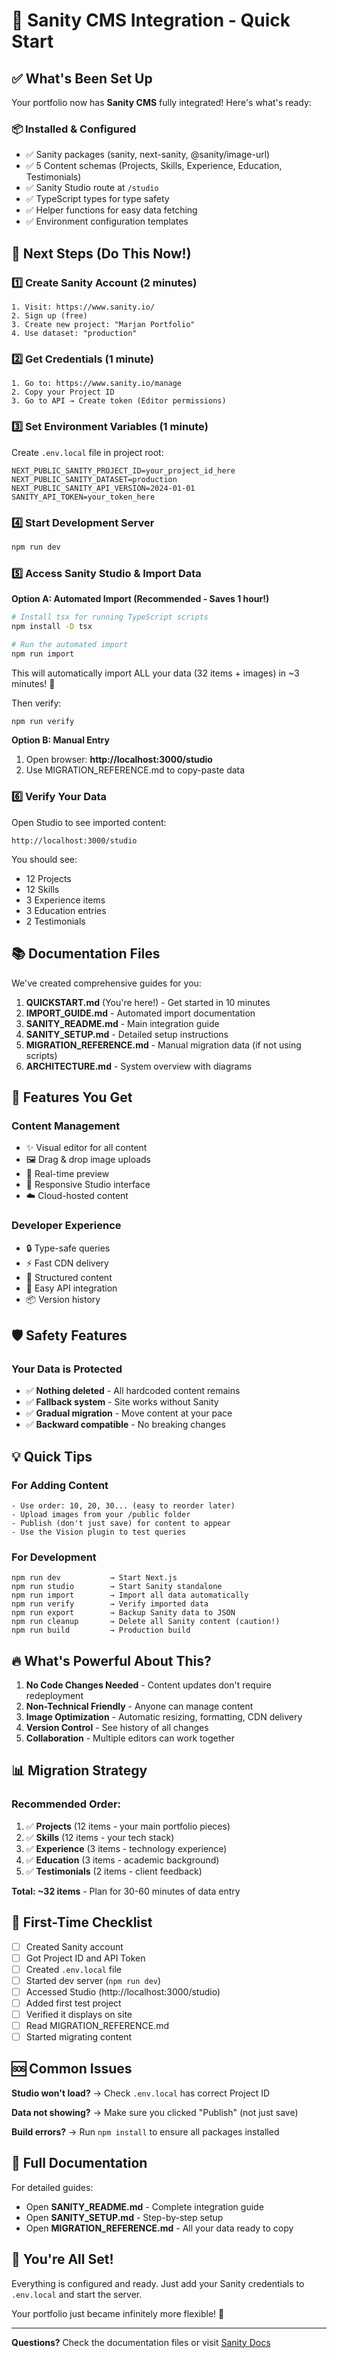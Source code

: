 # 🚀 Sanity CMS Integration - Quick Start

## ✅ What's Been Set Up

Your portfolio now has **Sanity CMS** fully integrated! Here's what's ready:

### 📦 Installed & Configured
- ✅ Sanity packages (sanity, next-sanity, @sanity/image-url)
- ✅ 5 Content schemas (Projects, Skills, Experience, Education, Testimonials)
- ✅ Sanity Studio route at `/studio`
- ✅ TypeScript types for type safety
- ✅ Helper functions for easy data fetching
- ✅ Environment configuration templates

## 🎯 Next Steps (Do This Now!)

### 1️⃣ Create Sanity Account (2 minutes)
```
1. Visit: https://www.sanity.io/
2. Sign up (free)
3. Create new project: "Marjan Portfolio"
4. Use dataset: "production"
```

### 2️⃣ Get Credentials (1 minute)
```
1. Go to: https://www.sanity.io/manage
2. Copy your Project ID
3. Go to API → Create token (Editor permissions)
```

### 3️⃣ Set Environment Variables (1 minute)
Create `.env.local` file in project root:

```env
NEXT_PUBLIC_SANITY_PROJECT_ID=your_project_id_here
NEXT_PUBLIC_SANITY_DATASET=production
NEXT_PUBLIC_SANITY_API_VERSION=2024-01-01
SANITY_API_TOKEN=your_token_here
```

### 4️⃣ Start Development Server
```bash
npm run dev
```

### 5️⃣ Access Sanity Studio & Import Data

**Option A: Automated Import (Recommended - Saves 1 hour!)**
```bash
# Install tsx for running TypeScript scripts
npm install -D tsx

# Run the automated import
npm run import
```

This will automatically import ALL your data (32 items + images) in ~3 minutes! 🚀

Then verify:
```bash
npm run verify
```

**Option B: Manual Entry**
1. Open browser: **http://localhost:3000/studio**
2. Use MIGRATION_REFERENCE.md to copy-paste data

### 6️⃣ Verify Your Data
Open Studio to see imported content:
```
http://localhost:3000/studio
```

You should see:
- 12 Projects
- 12 Skills  
- 3 Experience items
- 3 Education entries
- 2 Testimonials

## 📚 Documentation Files

We've created comprehensive guides for you:

1. **QUICKSTART.md** (You're here!) - Get started in 10 minutes
2. **IMPORT_GUIDE.md** - Automated import documentation  
3. **SANITY_README.md** - Main integration guide
4. **SANITY_SETUP.md** - Detailed setup instructions
5. **MIGRATION_REFERENCE.md** - Manual migration data (if not using scripts)
6. **ARCHITECTURE.md** - System overview with diagrams

## 🎨 Features You Get

### Content Management
- ✨ Visual editor for all content
- 🖼️ Drag & drop image uploads
- 🔄 Real-time preview
- 📱 Responsive Studio interface
- ☁️ Cloud-hosted content

### Developer Experience
- 🔒 Type-safe queries
- ⚡ Fast CDN delivery
- 🎯 Structured content
- 🔌 Easy API integration
- 📦 Version history

## 🛡️ Safety Features

### Your Data is Protected
- ✅ **Nothing deleted** - All hardcoded content remains
- ✅ **Fallback system** - Site works without Sanity
- ✅ **Gradual migration** - Move content at your pace
- ✅ **Backward compatible** - No breaking changes

## 💡 Quick Tips

### For Adding Content
```
- Use order: 10, 20, 30... (easy to reorder later)
- Upload images from your /public folder
- Publish (don't just save) for content to appear
- Use the Vision plugin to test queries
```

### For Development
```
npm run dev           → Start Next.js
npm run studio        → Start Sanity standalone  
npm run import        → Import all data automatically
npm run verify        → Verify imported data
npm run export        → Backup Sanity data to JSON
npm run cleanup       → Delete all Sanity content (caution!)
npm run build         → Production build
```

## 🔥 What's Powerful About This?

1. **No Code Changes Needed** - Content updates don't require redeployment
2. **Non-Technical Friendly** - Anyone can manage content
3. **Image Optimization** - Automatic resizing, formatting, CDN delivery
4. **Version Control** - See history of all changes
5. **Collaboration** - Multiple editors can work together

## 📊 Migration Strategy

### Recommended Order:
1. ✅ **Projects** (12 items - your main portfolio pieces)
2. ✅ **Skills** (12 items - your tech stack)
3. ✅ **Experience** (3 items - technology experience)
4. ✅ **Education** (3 items - academic background)
5. ✅ **Testimonials** (2 items - client feedback)

**Total: ~32 items** - Plan for 30-60 minutes of data entry

## 🎯 First-Time Checklist

- [ ] Created Sanity account
- [ ] Got Project ID and API Token
- [ ] Created `.env.local` file
- [ ] Started dev server (`npm run dev`)
- [ ] Accessed Studio (http://localhost:3000/studio)
- [ ] Added first test project
- [ ] Verified it displays on site
- [ ] Read MIGRATION_REFERENCE.md
- [ ] Started migrating content

## 🆘 Common Issues

**Studio won't load?**
→ Check `.env.local` has correct Project ID

**Data not showing?**
→ Make sure you clicked "Publish" (not just save)

**Build errors?**
→ Run `npm install` to ensure all packages installed

## 📖 Full Documentation

For detailed guides:
- Open **SANITY_README.md** - Complete integration guide
- Open **SANITY_SETUP.md** - Step-by-step setup
- Open **MIGRATION_REFERENCE.md** - All your data ready to copy

## 🎉 You're All Set!

Everything is configured and ready. Just add your Sanity credentials to `.env.local` and start the server.

Your portfolio just became infinitely more flexible! 🚀

---

**Questions?** Check the documentation files or visit [Sanity Docs](https://www.sanity.io/docs)
